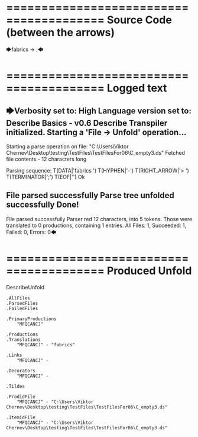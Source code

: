 ========================================
Source Code (between the arrows)
========================================

🡆fabrics -> ;🡄

========================================
Logged text
========================================

🡆Verbosity set to: High
Language version set to: Describe Basics - v0.6
Describe Transpiler initialized.
Starting a 'File -> Unfold' operation...
------------------------
Starting a parse operation on file: "C:\Users\Viktor Chernev\Desktop\testing\TestFiles\TestFilesFor06\C_empty3.ds"
Fetched file contents - 12 characters long

Parsing sequence: T(DATA|'fabrics ') T(HYPHEN|'-') T(RIGHT_ARROW|'> ') T(TERMINATOR|';') T(EOF|'<EOF>') Ok

File parsed successfully
Parse tree unfolded successfully
Done!
------------------------
File parsed successfully
Parser red 12 characters, into 5 tokens.
Those were translated to 0 productions, containing 1 entries.
All Files: 1, Succeeded: 1, Failed: 0, Errors: 0🡄

========================================
Produced Unfold
========================================

DescribeUnfold

    .AllFiles
    .ParsedFiles
    .FailedFiles

    .PrimaryProductions
        "MFQCANCJ" 

    .Productions
    .Translations
        "MFQCANCJ" - "fabrics"

    .Links
        "MFQCANCJ" - 

    .Decorators
        "MFQCANCJ" - 

    .Tildes

    .ProdidFile
        "MFQCANCJ" - "C:\Users\Viktor Chernev\Desktop\testing\TestFiles\TestFilesFor06\C_empty3.ds"

    .ItemidFile
        "MFQCANCJ" - "C:\Users\Viktor Chernev\Desktop\testing\TestFiles\TestFilesFor06\C_empty3.ds"

